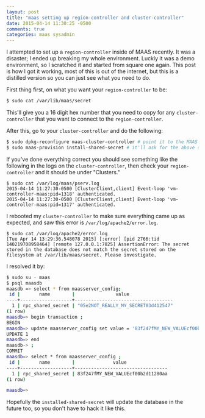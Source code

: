 ```yaml
---
layout: post
title: "maas setting up region-controller and cluster-controller"
date: 2015-04-14 11:30:25 -0500
comments: true
categories: maas sysadmin
---
```


I attempted to set up a `region-controller` inside of MAAS recently. It was a disaster;
I ended up breaking my whole environment. Luckly it was a demo environment, so I scratched
it and started from square one again. This post is how I got it working, most of this is
out of the internet, but this is a distilled version so you can just see what you need to
do.

First thing first, on what you want your `region-controller` to be:

```bash
$ sudo cat /var/lib/maas/secret
```

This'll give you a 16 digit hex number that you need to copy for any `cluster-controller` that you
want to connect to the `region-controller`.

After this, go to your `cluster-controller` and do the following:

```bash
$ sudo dpkg-reconfigure maas-cluster-controller # point it to the MAAS instance that is your future region-controller
$ sudo maas-provision install-shared-secret # it'll ask for the above secret you copy'd
```

If you've done everything correct you should see something like the following in the logs on the `cluster-controller`,
then check your `region-controller` and it should be under "Clusters."

```
$ sudo cat /var/log/maas/pserv.log
2015-04-14 11:27:30-0500 [ClusterClient,client] Event-loop 'vm-controller-maas:pid=1318' authenticated.
2015-04-14 11:27:30-0500 [ClusterClient,client] Event-loop 'vm-controller-maas:pid=1317' authenticated.
```

I rebooted my `cluster-controller` to make sure everything came up as expected, and saw this error is `/var/log/apache2/error.log`.

```
$ sudo cat /var/log/apache2/error.log
[Tue Apr 14 13:29:36.548078 2015] [:error] [pid 2766:tid 140219708958464] [remote 127.0.0.1:7825] AssertionError: The secret stored in the database does not match the secret stored on the filesystem at /var/lib/maas/secret. Please investigate.
```

I resolved it by:

```bash
$ sudo su - maas
$ psql maasdb
maasdb => select * from maasserver_config;
 id |       name        |               value
----+-------------------+------------------------------------
  1 | rpc_shared_secret | "05e2NOT_REALLY_MY_SECRET03d412547"
(1 row)
maasdb=> begin transaction ;
BEGIN
maasdb=> update maasserver_config set value = '83f247fMY_NEW_VALUEcf00b2d1120aa' where id = 1;
UPDATE 1
maasdb=> end
maasdb-> ;
COMMIT
maasdb=> select * from maasserver_config ;
 id |       name        |              value
----+-------------------+----------------------------------
  1 | rpc_shared_secret | 83f247fMY_NEW_VALUEcf00b2d11280aa
(1 row)

maasdb=>
```

Hopefully the `installed-shared-secret` will update the database in the future too, so you don't have to hack it like this.
